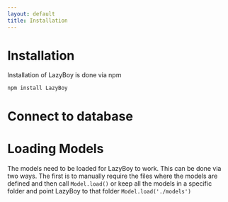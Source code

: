 ```yaml
---
layout: default
title: Installation
---
```


Installation
============

Installation of LazyBoy is done via npm

    npm install LazyBoy


Connect to database
===================


Loading Models
==============

The models need to be loaded for LazyBoy to work. This can be done via two ways. The first is to manually require the files where the models are defined and then call `Model.load()` or 
keep all the models in a specific folder and point LazyBoy to that folder `Model.load('./models')`
